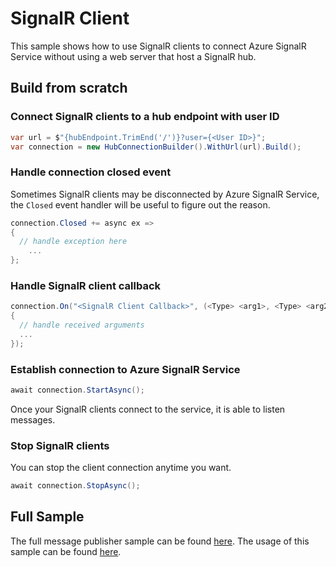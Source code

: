 # SignalR Client

This sample shows how to use SignalR clients to connect Azure SignalR Service without using a web server that host a SignalR hub.

## Build from scratch


### Connect SignalR clients to a hub endpoint with user ID

```C#
var url = $"{hubEndpoint.TrimEnd('/')}?user={<User ID>}";
var connection = new HubConnectionBuilder().WithUrl(url).Build();
```

### Handle connection closed event

Sometimes SignalR clients may be disconnected by Azure SignalR Service, the `Closed` event handler will be useful to figure out the reason.

```C#
connection.Closed += async ex =>
{
  // handle exception here
    ...
};
```

### Handle SignalR client callback

```C#
connection.On("<SignalR Client Callback>", (<Type> <arg1>, <Type> <arg2>, ...) =>
{
  // handle received arguments
  ...
});
```

### Establish connection to Azure SignalR Service

```C#
await connection.StartAsync();
```

Once your SignalR clients connect to the service, it is able to listen messages.

### Stop SignalR clients

You can stop the client connection anytime you want.

```C#
await connection.StopAsync();
```

## Full Sample

The full message publisher sample can be found [here](.). The usage of this sample can be found [here](<https://github.com/aspnet/AzureSignalR-samples/tree/master/samples/Management#start-signalr-clients>).